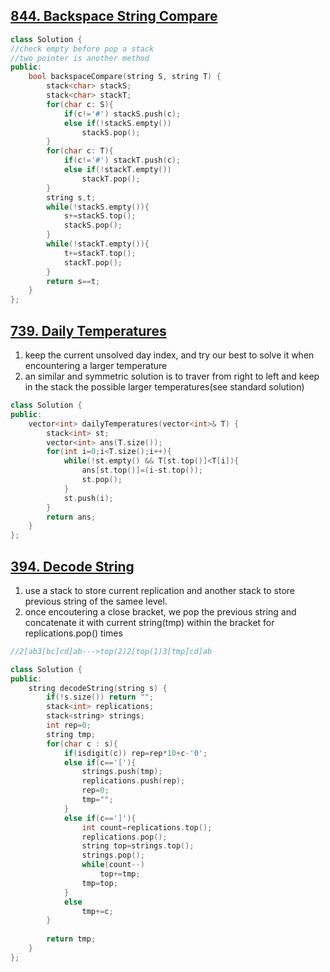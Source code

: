 ## [844. Backspace String Compare](https://leetcode.com/problems/backspace-string-compare/)

```c++
class Solution {
//check empty before pop a stack
//two pointer is another method
public:
    bool backspaceCompare(string S, string T) {
        stack<char> stackS;
        stack<char> stackT;
        for(char c: S){
            if(c!='#') stackS.push(c);
            else if(!stackS.empty())
                stackS.pop();
        }
        for(char c: T){
            if(c!='#') stackT.push(c);
            else if(!stackT.empty())
                stackT.pop();
        }
        string s,t;
        while(!stackS.empty()){
            s+=stackS.top();
            stackS.pop();
        }
        while(!stackT.empty()){
            t+=stackT.top();
            stackT.pop();
        }
        return s==t;
    }
};
```


## [739. Daily Temperatures](https://leetcode.com/problems/daily-temperatures/)
1. keep the current unsolved day index, and try our best to solve it when encountering a larger temperature
2. an similar and symmetric solution is to traver from right to left and keep in the stack the possible larger temperatures(see standard solution)

```c++
class Solution {
public:
    vector<int> dailyTemperatures(vector<int>& T) {
        stack<int> st;
        vector<int> ans(T.size());
        for(int i=0;i<T.size();i++){ 
            while(!st.empty() && T[st.top()]<T[i]){
                ans[st.top()]=(i-st.top());
                st.pop();
            }
            st.push(i);
        }
        return ans;
    }
};


```



## [394. Decode String](https://leetcode.com/problems/decode-string/)
1. use a stack to store current replication and another stack to store previous string of the samee level.
2. once encoutering a close bracket, we pop the previous string and concatenate it with current string(tmp) within the bracket for replications.pop() times



```c++
//2[ab3[bc]cd]ab--->top(2)2[top(1)3[tmp]cd]ab

class Solution {
public:
    string decodeString(string s) {
        if(!s.size()) return "";
        stack<int> replications;
        stack<string> strings;
        int rep=0;
        string tmp;
        for(char c : s){
            if(isdigit(c)) rep=rep*10+c-'0';
            else if(c=='['){
                strings.push(tmp);
                replications.push(rep);
                rep=0;
                tmp="";           
            }
            else if(c==']'){
                int count=replications.top();
                replications.pop();
                string top=strings.top();
                strings.pop();
                while(count--)
                    top+=tmp;
                tmp=top;
            }
            else
                tmp+=c;
        }
          
        return tmp;
    }
};
```
